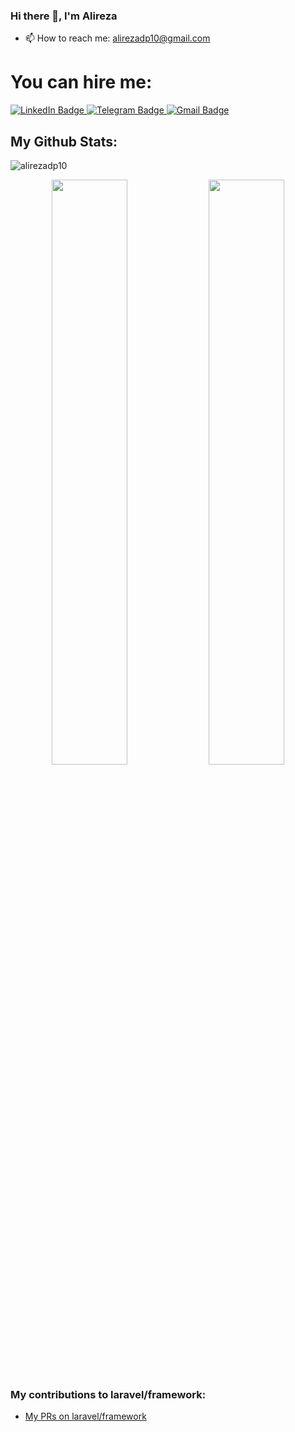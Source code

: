 ### Hi there 👋, I'm Alireza

- 📫 How to reach me: alirezadp10@gmail.com

# You can hire me:

<div>
  <a href="https://linkedin.com/in/alireza-goodarzi-63aa121b2/">
    <img src="https://img.shields.io/badge/LinkedIn-Connect-blue?style=for-the-badge&logo=linkedin" alt="LinkedIn Badge"/>
  </a>
  <a href="https://t.me/alirezadp10">
    <img src="https://img.shields.io/badge/Telegram-Chat-blue?style=for-the-badge&logo=telegram" alt="Telegram Badge"/>
  </a>
  <a href="mailto:alirezadp10@gmail.com">
    <img src="https://img.shields.io/badge/Gmail-Contact-c14438?style=for-the-badge&logo=gmail&logoColor=white" alt="Gmail Badge"/>
  </a>
</div>

## My Github Stats:

![alirezadp10](https://komarev.com/ghpvc/?username=alirezadp10)

<p align="center">
    <img width="49%" src="https://github-readme-stats.vercel.app/api?username=alirezadp10" />
    <img width="49%" src="https://streak-stats.demolab.com/?user=alirezadp10" />
</p>

### My contributions to laravel/framework:

- <a href="https://github.com/laravel/framework/pulls?q=is%3Apr+author%3Aalirezadp10+"> My PRs on laravel/framework</a>
